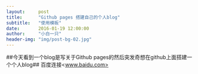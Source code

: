 ```yaml
---
layout:     post
title:      "Github pages 搭建自己的个人blog"
subtitle:   "使用模板"
date:       2016-01-19 12:00:00
author:     "小白一只"
header-img: "img/post-bg-02.jpg"
---
```



##今天看到一个blog是写关于Github pages的然后突发奇想在github上面搭建一个个人blog##
百度连接<www.baidu.com>